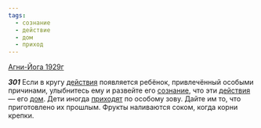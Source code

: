 ```yaml
---
tags:
  - сознание
  - действие
  - дом
  - приход
---
```


[Агни-Йога 1929г](/agni/1929)

___301___
Если в кругу [действия](/tag/#действие) появляется ребёнок, привлечённый особыми причинами, улыбнитесь ему и развейте его [сознание](/tag/#сознание), что эти [действия](/tag/#действие) — его [дом](/tag/#дом). Дети иногда [приходят](/tag/#приход) по особому зову. Дайте им то, что приготовлено их прошлым. Фрукты наливаются соком, когда корни крепки.